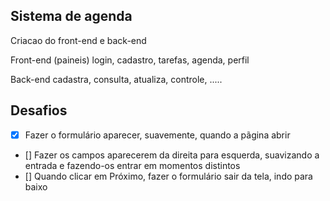 ## Sistema de agenda


Criacao do front-end e back-end

Front-end (paineis)
    login,
    cadastro,
    tarefas,
    agenda,
    perfil

Back-end
    cadastra,
    consulta,
    atualiza,
    controle,
    .....





## Desafios

- [x] Fazer o formulário aparecer, suavemente, quando a pãgina abrir
- [] Fazer os campos aparecerem da direita para esquerda, suavizando a entrada e fazendo-os entrar em momentos distintos
- [] Quando clicar em Próximo, fazer o formulário sair da tela, indo para baixo

